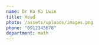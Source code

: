```yaml
---
name: Dr Ko Ko Lwin
title: Head
photo: /assets/uploads/images.png
phone: "0912345678"
department: math
---
```

